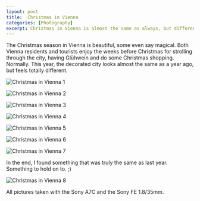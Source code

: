 ```yaml
---
layout: post
title:  Christmas in Vienna 
categories: [Photography] 
excerpt: Christmas in Vienna is almost the same as always, but different this time
---
```

The Christmas season in Vienna is beautiful, some even say magical. Both Vienna residents and tourists enjoy the weeks before Christmas for strolling through the city, having Glühwein and do some Christmas shopping. Normally.
This year, the decorated city looks almost the same as a year ago, but feels totally different. 

![Christmas in Vienna 1](../images/20201220/vienna_christmas_2020-1.jpg)

![Christmas in Vienna 2](../images/20201220/vienna_christmas_2020-2.jpg)

![Christmas in Vienna 3](../images/20201220/vienna_christmas_2020-3.jpg)

![Christmas in Vienna 4](../images/20201220/vienna_christmas_2020-4.jpg)

![Christmas in Vienna 5](../images/20201220/vienna_christmas_2020-5.jpg)

![Christmas in Vienna 6](../images/20201220/vienna_christmas_2020-6.jpg)

![Christmas in Vienna 7](../images/20201220/vienna_christmas_2020-7.jpg)

In the end, I found something that was truly the same as last year. Something to hold on to. ;)

![Christmas in Vienna 8](../images/20201220/vienna_christmas_2020-8.jpg)

All pictures taken with the Sony A7C and the Sony FE 1.8/35mm.
